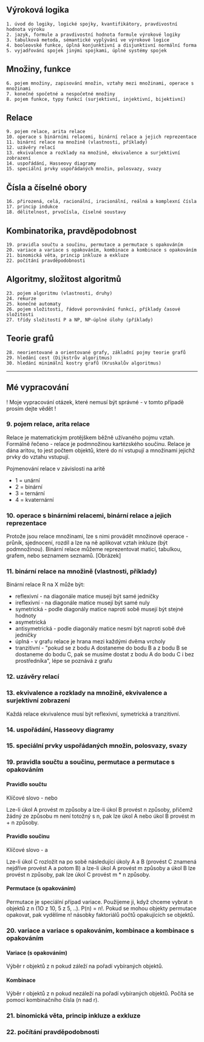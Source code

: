 ## Výroková logika
	1. úvod do logiky, logické spojky, kvantifikátory, pravdivostní hodnota výroku
	2. jazyk, formule a pravdivostní hodnota formule výrokové logiky
	3. tabulková metoda, sémantické vyplývání ve výrokové logice
	4. booleovské funkce, úplná konjunktivní a disjunktivní normální forma
	5. vyjadřování spojek jinými spojkami, úplné systémy spojek

## Množiny, funkce
	6. pojem množiny, zapisování množin, vztahy mezi množinami, operace s množinami
	7. konečné spočetné a nespočetné množiny
	8. pojem funkce, typy funkcí (surjektivní, injektivní, bijektivní)

## Relace
	9. pojem relace, arita relace
	10. operace s binárními relacemi, binární relace a jejich reprezentace
	11. binární relace na množině (vlastnosti, příklady)
	12. uzávěry relací
	13. ekvivalence a rozklady na množině, ekvivalence a surjektivní zobrazení
	14. uspořádání, Hasseovy diagramy
	15. speciální prvky uspořádaných množin, polosvazy, svazy

## Čísla a číselné obory
	16. přirozená, celá, racionální, iracionální, reálná a komplexní čísla
	17. princip indukce
	18. dělitelnost, prvočísla, číselné soustavy

## Kombinatorika, pravděpodobnost
	19. pravidla součtu a součinu, permutace a permutace s opakováním
	20. variace a variace s opakováním, kombinace a kombinace s opakováním
	21. binomická věta, princip inkluze a exkluze
	22. počítání pravděpodobnosti

## Algoritmy, složitost algoritmů
	23. pojem algoritmu (vlastnosti, druhy)
	24. rekurze
	25. konečné automaty
	26. pojem složitosti, řádové porovnávání funkcí, příklady časové složitosti
	27. třídy složitostí P a NP, NP-úplné úlohy (příklady)

## Teorie grafů
	28. neorientované a orientované grafy, základní pojmy teorie grafů
	29. hledání cest (Dijkstrův algoritmus)
	30. hledání minimální kostry grafů (Kruskalův algoritmus)

---

## Mé vypracování
! Moje vypracování otázek, které nemusí být správné - v tomto případě prosím dejte vědět !

### 9. pojem relace, arita relace
Relace je matematickým protějškem běžně užívaného pojmu vztah. Formálně řečeno - relace je podmnožinou kartézského součinu. Relace je dána aritou, to jest počtem objektů, které do ní vstupují a množinami jejichž prvky do vztahu vstupují.

Pojmenování relace v závislosti na aritě
- 1 = unární
- 2 = binární
- 3 = ternární
- 4 = kvaternární

### 10. operace s binárními relacemi, binární relace a jejich reprezentace
Protože jsou relace množinami, lze s nimi provádět množinové operace - průnik, sjednocení, rozdíl a lze na ně aplikovat vztah inkluze (být podmnožinou). Binární relace můžeme reprezentovat maticí, tabulkou, grafem, nebo seznamem seznamů. [Obrázek]

### 11. binární relace na množině (vlastnosti, příklady)
Binární relace R na X může být:
- reflexivní - na diagonále matice musejí být samé jedničky
- ireflexivní - na diagonále matice musejí být samé nuly
- symetrická - podle diagonály matice naproti sobě musejí být stejné hodnoty
- asymetrická
- antisymetrická - podle diagonály matice nesmí být naproti sobě dvě jedničky
- úplná - v grafu relace je hrana mezi každými dvěma vrcholy
- tranzitivní - "pokud se z bodu A dostaneme do bodu B a z bodu B se dostaneme do bodu C, pak se musíme dostat z bodu A do bodu C i bez prostředníka",  lépe se poznává z grafu

### 12. uzávěry relací

### 13. ekvivalence a rozklady na množině, ekvivalence a surjektivní zobrazení
Každá relace ekvivalence musí být reflexivní, symetrická a tranzitivní.

### 14. uspořádání, Hasseovy diagramy

### 15. speciální prvky uspořádaných množin, polosvazy, svazy


### 19. pravidla součtu a součinu, permutace a permutace s opakováním
#### Pravidlo součtu
Klíčové slovo - nebo

Lze-li úkol A provést m způsoby a lze-li úkol B provést n způsoby, přičemž žádný ze způsobu m není totožný s n, pak lze úkol A nebo úkol B provést m + n způsoby.

#### Pravidlo součinu
Klíčové slovo - a

Lze-li úkol C rozložit na po sobě následující úkoly A a B (provést C znamená nejdříve provést A a potom B) a lze-li úkol A provést m způsoby a úkol B lze provést n způsoby, pak lze úkol C provést m * n způsoby.


#### Permutace (s opakováním)
Permutace je speciální případ variace. Použijeme ji, když chceme vybrat n objektů z n (1O z 10, 5 z 5, ..).
P(n) = n!. Pokud se mohou objekty permutace opakovat, pak vydělíme n! násobky faktoriálů počtů opakujících se objektů.

### 20. variace a variace s opakováním, kombinace a kombinace s opakováním
#### Variace (s opakováním)
Výběr r objektů z n pokud záleží na pořadí vybíraných objektů.


#### Kombinace
Výběr r objektů z n pokud nezáleží na pořadí vybíraných objektů. Počítá se pomocí kombinačního čísla (n nad r).


### 21. binomická věta, princip inkluze a exkluze
### 22. počítání pravděpodobnosti
